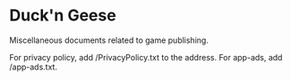 # Duck'n Geese

Miscellaneous documents related to game publishing. 

For privacy policy, add /PrivacyPolicy.txt to the address.  For app-ads, add /app-ads.txt.
